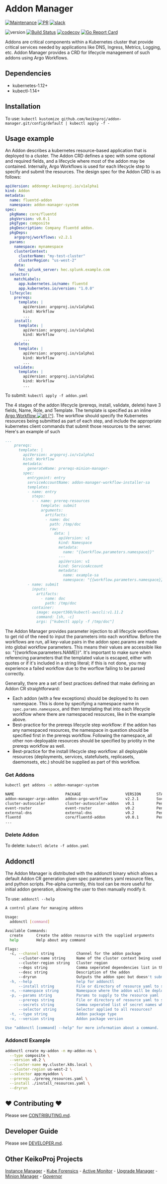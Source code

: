 # Addon Manager
[![Maintenance](https://img.shields.io/badge/Maintained%3F-yes-green.svg)][GithubMaintainedUrl]
[![PR](https://img.shields.io/badge/PRs-welcome-brightgreen.svg)][GithubPrsUrl]
[![slack](https://img.shields.io/badge/slack-join%20the%20conversation-ff69b4.svg)][SlackUrl]

![version](https://img.shields.io/badge/version-0.2.1-blue.svg?cacheSeconds=2592000)
[![Build Status][BuildStatusImg]][BuildMasterUrl]
[![codecov][CodecovImg]][CodecovUrl]
[![Go Report Card][GoReportImg]][GoReportUrl]

Addons are critical components within a Kubernetes cluster that provide critical services needed by applications like 
DNS, Ingress, Metrics, Logging, etc. Addon Manager provides a CRD for lifecycle management of such addons using 
Argo Workflows.

## Dependencies
* kubernetes-1.12+
* kubectl-1.14+

## Installation
To use: `kubectl kustomize github.com/keikoproj/addon-manager.git/config/default | kubectl apply -f -`

## Usage example
An Addon describes a kubernetes resource-based application that is deployed to a cluster. The Addon CRD defines a spec 
with some optional and required fields, and a lifecycle where most of the addon may be contained. Internally, 
Argo Workflows is used for each lifecycle step to specify and submit the resources. 
The design spec for the Addon CRD is as follows:

```yaml
apiVersion: addonmgr.keikoproj.io/v1alpha1
kind: Addon
metadata:
  name: fluentd-addon
  namespace: addon-manager-system
spec:
  pkgName: core/fluentd
  pkgVersion: v0.0.1
  pkgType: composite
  pkgDescription: Company fluentd addon.
  pkgDeps: 
    argoproj/workflows: v2.2.1
  params:
    namespace: mynamespace
    clusterContext:
      clusterName: "my-test-cluster"
      clusterRegion: "us-west-2"
    data:
      hec_splunk_server: hec.splunk.example.com
  selector:
    matchLabels:
      app.kubernetes.io/name: fluentd
      app.kubernetes.io/version: "1.0.0"
  lifecycle:
    prereqs:
      template: |
        apiVersion: argoproj.io/v1alpha1
        kind: Workflow
        ...
    install:
      template: |
        apiVersion: argoproj.io/v1alpha1
        kind: Workflow
        ...
    delete:
      template: | 
        apiVersion: argoproj.io/v1alpha1
        kind: Workflow
        ...
    validate:
      template: |
        apiVersion: argoproj.io/v1alpha1
        kind: Workflow
        ...
```
To submit: `kubectl apply -f addon.yaml`

The 4 stages of the addon lifecycle (prereqs, install, validate, delete) have 3 fields, Name, Role, and Template. 
The template is specified as an inline <a href="https://github.com/argoproj/argo/" target="_blank">Argo Workflow ![alt [^]][ext_link]</a>. The workflow should specify the Kubernetes resources being 
submitted as part of each step, and include the appropriate kubernetes client commands that submit those resources to 
the server. Here's an example of such

```yaml
...
    prereqs:
      template: |
        apiVersion: argoproj.io/v1alpha1
        kind: Workflow
        metadata:
          generateName: prereqs-minion-manager-
        spec:
          entrypoint: entry
          serviceAccountName: addon-manager-workflow-installer-sa
          templates:
          - name: entry
            steps:
            - - name: prereq-resources
                template: submit
                arguments:
                  artifacts:
                  - name: doc
                    path: /tmp/doc
                    raw:
                      data: |
                        apiVersion: v1
                        kind: Namespace
                        metadata:
                          name: "{{workflow.parameters.namespace}}"
                        ---
                        apiVersion: v1
                        kind: ServiceAccount
                        metadata:
                          name: example-sa
                          namespace: "{{workflow.parameters.namespace}}"
          - name: submit
            inputs:
              artifacts:
                - name: doc
                  path: /tmp/doc
            container:
              image: expert360/kubectl-awscli:v1.11.2
              command: [sh, -c]
              args: ["kubectl apply -f /tmp/doc"]
```

The Addon Manager provides parameter injection to all lifecycle workflows to get rid of the need to input the parameters 
into each workflow. Before the workflows are run, all key-value pairs in the addon spec.params are made into global 
workflow parameters. This means their values are accessible like so: "{{workflow.parameters.NAME}}". It's important to 
make sure when referencing parameters that the templated value is escaped, either with quotes or if it's included in a 
string literal; if this is not done, you may experience a failed workflow due to the worflow failing to be parsed 
correctly.

Generally, there are a set of best practices defined that make defining an Addon CR straightforward:
* Each addon (with a few exceptions) should be deployed to its own namespace. This is done by specifying a namespace name 
in `spec.params.namespace`, and then templating that into each lifecycle workflow where there are namespaced resources, 
like in the example above.
* Best-practice for the prereqs lifecycle step workflow: if the addon has any namespaced resources, the namespace in 
question should be specified first in the prereqs workflow. Following the namespace, all other non-deployable resources 
should be specified by priotity in the prereqs workflow as well.
* Best-practice for the install lifecycle step workflow: all deployable resources (deployments, services, statefulsets, 
replicasets, daemonsets, etc.) should be supplied as part of this workflow.

### Get Addons
```bash
kubectl get addons -n addon-manager-system

NAME                       PACKAGE                    VERSION       STATUS           AGE
addon-manager-argo-addon   addon-argo-workflow        v2.2.1        Succeeded        14m
cluster-autoscaler         cluster-autoscaler-addon   v0.1          Pending          1m
event-router               event-router               v0.2          Pending          1m
external-dns               external-dns               v0.2          Pending          1m
fluentd                    core/fluentd-addon         v0.0.1        Pending          1m
...
```

### Delete Addon
To delete: `kubectl delete -f addon.yaml`

## Addonctl
The Addon Manager is distributed with the addonctl binary which allows a default Addon CR generation given spec 
parameters yaml resource files, and python scripts. Pre-alpha currently, this tool can be more useful for initial addon 
generation, allowing the user to then manually modify it. 

To use: `addonctl --help`
```bash
A control plane for managing addons

Usage:
  addonctl [command]

Available Commands:
  create      Create the addon resource with the supplied arguments
  help        Help about any command

Flags:
  -c, --channel string          Channel for the addon package
      --cluster-name string     Name of the cluster context being used
      --cluster-region string   Cluster region
      --deps string             Comma seperated dependencies list in the format 'pkgName:pkgVersion'
      --desc string             Description of the addon
      --dryrun                  Outputs the addon spec but doesn't submit
  -h, --help                    help for addonctl
      --install string          File or directory of resource yaml to submit as install step
  -n, --namespace string        Namespace where the addon will be deployed
  -p, --params string           Params to supply to the resource yaml
      --prereqs string          File or directory of resource yaml to submit as prereqs step
      --secrets string          Comma seperated list of secret names which are validated as part ofthe addon-manager-system namespace
      --selector string         Selector applied to all resources?
  -t, --type string             Addon package type
  -v, --version string          Addon package version

Use "addonctl [command] --help" for more information about a command.
```

### Addonctl Example
```bash
addonctl create my-addon -n my-addon-ns \
  --type composite \
  --version v0.2 \
  --cluster-name my.cluster.k8s.local \
  --cluster-region us-west-2 \
  --selector app:myaddon \
  --prereqs ./prereq_resources.yaml \
  --install ./install_resources.yaml \
  --dryrun
```

## ❤ Contributing ❤

Please see [CONTRIBUTING.md](.github/CONTRIBUTING.md).

## Developer Guide

Please see [DEVELOPER.md](.github/DEVELOPER.md).

## Other KeikoProj Projects
[Instance Manager][InstanceManagerUrl] -
[Kube Forensics][KubeForensicsUrl] -
[Active Monitor][ActiveMonitorUrl] -
[Upgrade Manager][UpgradeManagerUrl] -
[Minion Manager][MinionManagerUrl] -
[Governor][GovernorUrl]

<!-- Markdown link -->
[install]: docs/README.md
[ext_link]: https://upload.wikimedia.org/wikipedia/commons/d/d9/VisualEditor_-_Icon_-_External-link.svg

[InstanceManagerUrl]: https://github.com/keikoproj/instance-manager
[KubeForensicsUrl]: https://github.com/keikoproj/kube-forensics
[ActiveMonitorUrl]: https://github.com/keikoproj/active-monitor
[UpgradeManagerUrl]: https://github.com/keikoproj/upgrade-manager
[MinionManagerUrl]: https://github.com/keikoproj/minion-manager
[GovernorUrl]: https://github.com/keikoproj/governor

[GithubMaintainedUrl]: https://github.com/keikoproj/addon-manager/graphs/commit-activity
[GithubPrsUrl]: https://github.com/keikoproj/addon-manager/pulls
[SlackUrl]: https://keikoproj.slack.com/messages/addon-manager

[BuildStatusImg]: https://travis-ci.org/keikoproj/addon-manager.svg?branch=master
[BuildMasterUrl]: https://travis-ci.org/keikoproj/addon-manager

[CodecovImg]: https://codecov.io/gh/keikoproj/addon-manager/branch/master/graph/badge.svg
[CodecovUrl]: https://codecov.io/gh/keikoproj/addon-manager

[GoReportImg]: https://goreportcard.com/badge/github.com/keikoproj/addon-manager
[GoReportUrl]: https://goreportcard.com/report/github.com/keikoproj/addon-manager

